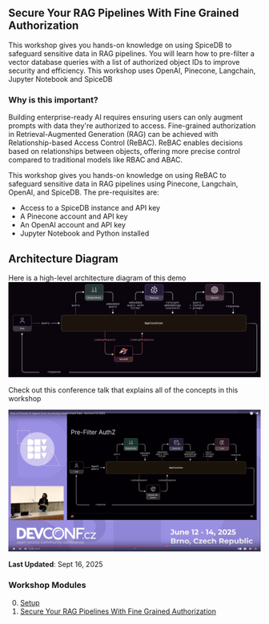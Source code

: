 ## Secure Your RAG Pipelines With Fine Grained Authorization

This workshop gives you hands-on knowledge on using SpiceDB to safeguard sensitive data in RAG pipelines. You will learn how to pre-filter a vector database queries with a list of authorized object IDs to improve security and efficiency. This workshop uses OpenAI, Pinecone, Langchain, Jupyter Notebook and SpiceDB

### Why is this important? 

Building enterprise-ready AI requires ensuring users can only augment prompts with data they're authorized to access. Fine-grained authorization in Retrieval-Augmented Generation (RAG) can be achieved with Relationship-based Access Control (ReBAC). ReBAC enables decisions based on relationships between objects, offering more precise control compared to traditional models like RBAC and ABAC.

This workshop gives you hands-on knowledge on using ReBAC to safeguard sensitive data in RAG pipelines using Pinecone, Langchain, OpenAI, and SpiceDB. 
The pre-requisites are: 


- Access to a SpiceDB instance and API key
- A Pinecone account and API key
- An OpenAI account and API key
- Jupyter Notebook and Python installed


## Architecture Diagram

Here is a high-level architecture diagram of this demo
![architecture diagram](/secure-rag-pipelines/secure-rag.png)

Check out this conference talk that explains all of the concepts in this workshop

[![DevConf talk](/secure-rag-pipelines/youtube.png)](https://youtu.be/aeace8MDlhk "Secure RAG Pipelines")

**Last Updated**: Sept 16, 2025

### Workshop Modules

0. [Setup](https://github.com/authzed/workshops/blob/main/secure-rag-pipelines/00-setup.md)
1. [Secure Your RAG Pipelines With Fine Grained Authorization](https://github.com/authzed/workshops/blob/main/secure-rag-pipelines/01-rag.ipynb)
